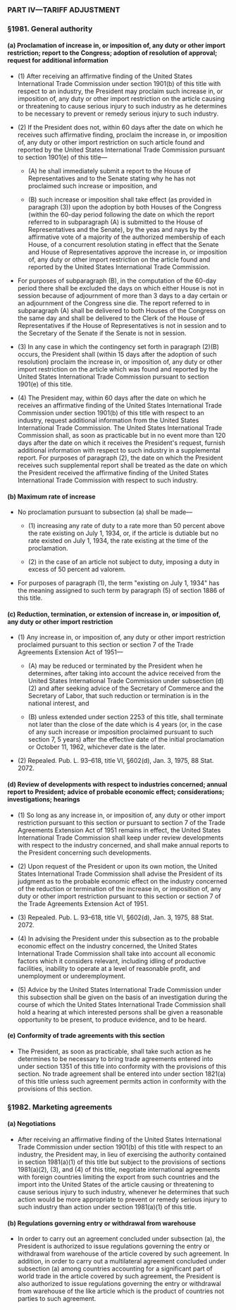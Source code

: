 ### PART IV—TARIFF ADJUSTMENT

### §1981. General authority
#### (a) Proclamation of increase in, or imposition of, any duty or other import restriction; report to the Congress; adoption of resolution of approval; request for additional information
* (1) After receiving an affirmative finding of the United States International Trade Commission under section 1901(b) of this title with respect to an industry, the President may proclaim such increase in, or imposition of, any duty or other import restriction on the article causing or threatening to cause serious injury to such industry as he determines to be necessary to prevent or remedy serious injury to such industry.

* (2) If the President does not, within 60 days after the date on which he receives such affirmative finding, proclaim the increase in, or imposition of, any duty or other import restriction on such article found and reported by the United States International Trade Commission pursuant to section 1901(e) of this title—

  * (A) he shall immediately submit a report to the House of Representatives and to the Senate stating why he has not proclaimed such increase or imposition, and

  * (B) such increase or imposition shall take effect (as provided in paragraph (3)) upon the adoption by both Houses of the Congress (within the 60-day period following the date on which the report referred to in subparagraph (A) is submitted to the House of Representatives and the Senate), by the yeas and nays by the affirmative vote of a majority of the authorized membership of each House, of a concurrent resolution stating in effect that the Senate and House of Representatives approve the increase in, or imposition of, any duty or other import restriction on the article found and reported by the United States International Trade Commission.


* For purposes of subparagraph (B), in the computation of the 60-day period there shall be excluded the days on which either House is not in session because of adjournment of more than 3 days to a day certain or an adjournment of the Congress sine die. The report referred to in subparagraph (A) shall be delivered to both Houses of the Congress on the same day and shall be delivered to the Clerk of the House of Representatives if the House of Representatives is not in session and to the Secretary of the Senate if the Senate is not in session.

* (3) In any case in which the contingency set forth in paragraph (2)(B) occurs, the President shall (within 15 days after the adoption of such resolution) proclaim the increase in, or imposition of, any duty or other import restriction on the article which was found and reported by the United States International Trade Commission pursuant to section 1901(e) of this title.

* (4) The President may, within 60 days after the date on which he receives an affirmative finding of the United States International Trade Commission under section 1901(b) of this title with respect to an industry, request additional information from the United States International Trade Commission. The United States International Trade Commission shall, as soon as practicable but in no event more than 120 days after the date on which it receives the President's request, furnish additional information with respect to such industry in a supplemental report. For purposes of paragraph (2), the date on which the President receives such supplemental report shall be treated as the date on which the President received the affirmative finding of the United States International Trade Commission with respect to such industry.

#### (b) Maximum rate of increase
* No proclamation pursuant to subsection (a) shall be made—

  * (1) increasing any rate of duty to a rate more than 50 percent above the rate existing on July 1, 1934, or, if the article is dutiable but no rate existed on July 1, 1934, the rate existing at the time of the proclamation.

  * (2) in the case of an article not subject to duty, imposing a duty in excess of 50 percent ad valorem.


* For purposes of paragraph (1), the term "existing on July 1, 1934" has the meaning assigned to such term by paragraph (5) of section 1886 of this title.

#### (c) Reduction, termination, or extension of increase in, or imposition of, any duty or other import restriction
* (1) Any increase in, or imposition of, any duty or other import restriction proclaimed pursuant to this section or section 7 of the Trade Agreements Extension Act of 1951—

  * (A) may be reduced or terminated by the President when he determines, after taking into account the advice received from the United States International Trade Commission under subsection (d)(2) and after seeking advice of the Secretary of Commerce and the Secretary of Labor, that such reduction or termination is in the national interest, and

  * (B) unless extended under section 2253 of this title, shall terminate not later than the close of the date which is 4 years (or, in the case of any such increase or imposition proclaimed pursuant to such section 7, 5 years) after the effective date of the initial proclamation or October 11, 1962, whichever date is the later.


* (2) Repealed. Pub. L. 93–618, title VI, §602(d), Jan. 3, 1975, 88 Stat. 2072.

#### (d) Review of developments with respect to industries concerned; annual report to President; advice of probable economic effect; considerations; investigations; hearings
* (1) So long as any increase in, or imposition of, any duty or other import restriction pursuant to this section or pursuant to section 7 of the Trade Agreements Extension Act of 1951 remains in effect, the United States International Trade Commission shall keep under review developments with respect to the industry concerned, and shall make annual reports to the President concerning such developments.

* (2) Upon request of the President or upon its own motion, the United States International Trade Commission shall advise the President of its judgment as to the probable economic effect on the industry concerned of the reduction or termination of the increase in, or imposition of, any duty or other import restriction pursuant to this section or section 7 of the Trade Agreements Extension Act of 1951.

* (3) Repealed. Pub. L. 93–618, title VI, §602(d), Jan. 3, 1975, 88 Stat. 2072.

* (4) In advising the President under this subsection as to the probable economic effect on the industry concerned, the United States International Trade Commission shall take into account all economic factors which it considers relevant, including idling of productive facilities, inability to operate at a level of reasonable profit, and unemployment or underemployment.

* (5) Advice by the United States International Trade Commission under this subsection shall be given on the basis of an investigation during the course of which the United States International Trade Commission shall hold a hearing at which interested persons shall be given a reasonable opportunity to be present, to produce evidence, and to be heard.

#### (e) Conformity of trade agreements with this section
* The President, as soon as practicable, shall take such action as he determines to be necessary to bring trade agreements entered into under section 1351 of this title into conformity with the provisions of this section. No trade agreement shall be entered into under section 1821(a) of this title unless such agreement permits action in conformity with the provisions of this section.

### §1982. Marketing agreements
#### (a) Negotiations
* After receiving an affirmative finding of the United States International Trade Commission under section 1901(b) of this title with respect to an industry, the President may, in lieu of exercising the authority contained in section 1981(a)(1) of this title but subject to the provisions of sections 1981(a)(2), (3), and (4) of this title, negotiate international agreements with foreign countries limiting the export from such countries and the import into the United States of the article causing or threatening to cause serious injury to such industry, whenever he determines that such action would be more appropriate to prevent or remedy serious injury to such industry than action under section 1981(a)(1) of this title.

#### (b) Regulations governing entry or withdrawal from warehouse
* In order to carry out an agreement concluded under subsection (a), the President is authorized to issue regulations governing the entry or withdrawal from warehouse of the article covered by such agreement. In addition, in order to carry out a multilateral agreement concluded under subsection (a) among countries accounting for a significant part of world trade in the article covered by such agreement, the President is also authorized to issue regulations governing the entry or withdrawal from warehouse of the like article which is the product of countries not parties to such agreement.
